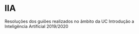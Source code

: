 # IIA
Resoluções dos guiões realizados no âmbito da UC Introdução a Inteligência Artificial 2019/2020

